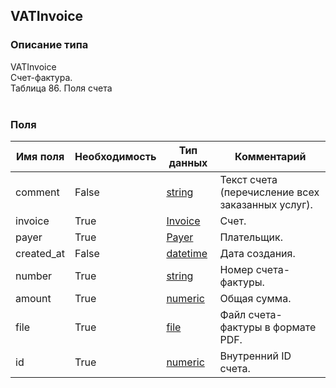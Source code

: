 
## VATInvoice

### Описание типа
VATInvoice<br/>Счет-фактура.<br/>Таблица 86. Поля счета<br/><br/>
### Поля

| Имя поля | Необходимость | Тип данных | Комментарий |
|---|---|---|---|
|comment|False|[string](/docs/types/string.md)|Текст счета (перечисление всех заказанных услуг).<br/>|
|invoice|True|[Invoice](/docs/types/Invoice.md)|Счет. <br/>|
|payer|True|[Payer](/docs/types/Payer.md)|Плательщик.<br/>|
|created_at|False|[datetime](/docs/types/datetime.md)|Дата создания.<br/>|
|number|True|[string](/docs/types/string.md)|Номер счета-фактуры.<br/>|
|amount|True|[numeric](/docs/types/numeric.md)|Общая сумма.<br/>|
|file|True|[file](/docs/types/file.md)|Файл счета-фактуры в формате PDF.<br/>|
|id|True|[numeric](/docs/types/numeric.md)|Внутренний ID счета.<br/>|
